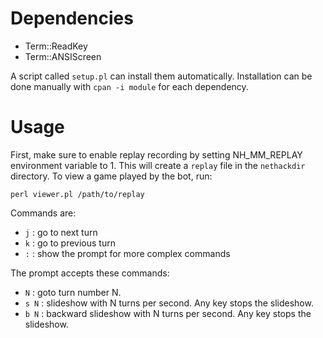 # Dependencies

* Term::ReadKey
* Term::ANSIScreen
	
A script called `setup.pl` can install them automatically. Installation can be done manually with `cpan -i module` for each dependency.

# Usage

First, make sure to enable replay recording by setting NH\_MM\_REPLAY environment variable to 1. This will create a `replay` file in the `nethackdir` directory. To view a game played by the bot, run:

	perl viewer.pl /path/to/replay

Commands are:
* `j` : go to next turn
* `k` : go to previous turn
* `:` : show the prompt for more complex commands

The prompt accepts these commands:
* `N` : goto turn number N.
* `s N` : slideshow with N turns per second. Any key stops the slideshow.
* `b N` : backward slideshow with N turns per second. Any key stops the slideshow.
